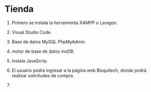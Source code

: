 # Tienda
1. Primero se instala la herramienta XAMPP o Laragon.
2. Visual Studio Code.
3. Base de datos MySQL PhpMyAdmin.
4. motor de base de datos inoDB.
5. Instala JavaScrip.

6. El usuario podrá ingresar a la página web Bisquitech, donde podrá realizar solicitudes de compra.
7. 

